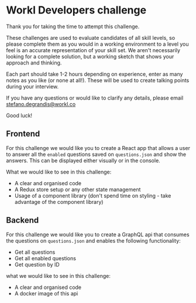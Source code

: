 # Workl Developers challenge

Thank you for taking the time to attempt this challenge.

These challenges are used to evaluate candidates of all skill levels, so please complete them as you would in a working environment to a level you feel is an accurate representation of your skill set.
We aren't necessarily looking for a complete solution, but a working sketch that shows your approach and thinking.

Each part should take 1-2 hours depending on experience, enter as many notes as you like (or none at all!). 
These will be used to create talking points during your interview.

If you have any questions or would like to clarify any details, please email stefano.degrandis@workl.co

Good luck!


## Frontend

For this challenge we would like you to create a React app that allows a user to answer all the `enabled` questions saved on `questions.json` and show the answers. This can be displayed either visually or in the console.

What we would like to see in this challenge:
- A clear and organised code
- A Redux store setup or any other state management
- Usage of a component library (don't spend time on styling - take advantage of the component library)


## Backend

For this challenge we would like you to create a GraphQL api that consumes the questions on `questions.json` and enables the following functionality:

- Get all questions 
- Get all enabled questions
- Get question by ID

what we would like to see in this challenge:
- A clear and organised code
- A docker image of this api

